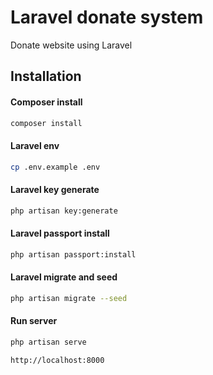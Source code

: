 # Laravel donate system

Donate website using Laravel
## Installation
#### Composer install
```bash
composer install
```
#### Laravel env
```bash
cp .env.example .env
```
#### Laravel key generate
```bash
php artisan key:generate
```
#### Laravel passport install
```bash
php artisan passport:install
```
#### Laravel migrate and seed
```bash
php artisan migrate --seed
```
#### Run server
```bash
php artisan serve

http://localhost:8000
```